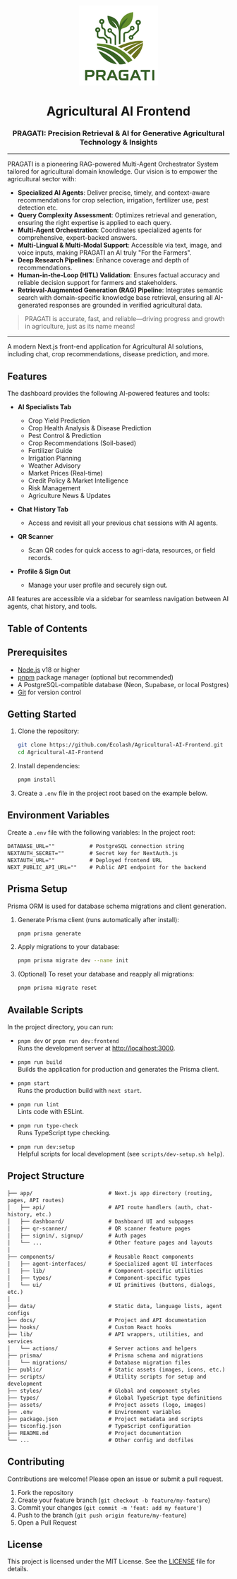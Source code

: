 <div align="center">
  <img src="assets/logo.png" alt="PRAGATI Logo" width="180" height="180" />
  
  <h1>Agricultural AI Frontend</h1>
  <h3>PRAGATI: Precision Retrieval & AI for Generative Agricultural Technology & Insights</h3>
</div>

---

PRAGATI is a pioneering RAG-powered Multi-Agent Orchestrator System tailored for agricultural domain knowledge. Our vision is to empower the agricultural sector with:

- **Specialized AI Agents**: Deliver precise, timely, and context-aware recommendations for crop selection, irrigation, fertilizer use, pest detection etc.
- **Query Complexity Assessment**: Optimizes retrieval and generation, ensuring the right expertise is applied to each query.
- **Multi-Agent Orchestration**: Coordinates specialized agents for comprehensive, expert-backed answers.
- **Multi-Lingual & Multi-Modal Support**: Accessible via text, image, and voice inputs, making PRAGATI an AI truly "For the Farmers".
- **Deep Research Pipelines**: Enhance coverage and depth of recommendations.
- **Human-in-the-Loop (HITL) Validation**: Ensures factual accuracy and reliable decision support for farmers and stakeholders.
- **Retrieval-Augmented Generation (RAG) Pipeline**: Integrates semantic search with domain-specific knowledge base retrieval, ensuring all AI-generated responses are grounded in verified agricultural data.

> PRAGATI is accurate, fast, and reliable—driving progress and growth in agriculture, just as its name means!

---

A modern Next.js front-end application for Agricultural AI solutions, including chat, crop recommendations, disease prediction, and more.


## Features

The dashboard provides the following AI-powered features and tools:

- **AI Specialists Tab**
  - Crop Yield Prediction
  - Crop Health Analysis & Disease Prediction
  - Pest Control & Prediction
  - Crop Recommendations (Soil-based)
  - Fertilizer Guide
  - Irrigation Planning
  - Weather Advisory
  - Market Prices (Real-time)
  - Credit Policy & Market Intelligence
  - Risk Management
  - Agriculture News & Updates

- **Chat History Tab**
  - Access and revisit all your previous chat sessions with AI agents.

- **QR Scanner**
  - Scan QR codes for quick access to agri-data, resources, or field records.

- **Profile & Sign Out**
  - Manage your user profile and securely sign out.

All features are accessible via a sidebar for seamless navigation between AI agents, chat history, and tools.

## Table of Contents

## Prerequisites
- [Node.js](https://nodejs.org/) v18 or higher
- [pnpm](https://pnpm.io/) package manager (optional but recommended)
- A PostgreSQL-compatible database (Neon, Supabase, or local Postgres)
- [Git](https://git-scm.com/) for version control

## Getting Started
1. Clone the repository:
   ```bash
   git clone https://github.com/Ecolash/Agricultural-AI-Frontend.git
   cd Agricultural-AI-Frontend
   ```

2. Install dependencies:
   ```bash
   pnpm install
   ```

3. Create a `.env` file in the project root based on the example below.

## Environment Variables
Create a `.env` file with the following variables:
In the project root:

```env
DATABASE_URL=""           # PostgreSQL connection string
NEXTAUTH_SECRET=""        # Secret key for NextAuth.js
NEXTAUTH_URL=""           # Deployed frontend URL
NEXT_PUBLIC_API_URL=""    # Public API endpoint for the backend
```

## Prisma Setup
Prisma ORM is used for database schema migrations and client generation.

1. Generate Prisma client (runs automatically after install):
   ```bash
   pnpm prisma generate
   ```

2. Apply migrations to your database:
   ```bash
   pnpm prisma migrate dev --name init
   ```

3. (Optional) To reset your database and reapply all migrations:
   ```bash
   pnpm prisma migrate reset
   ```

## Available Scripts
In the project directory, you can run:

- `pnpm dev` or `pnpm run dev:frontend`  
  Runs the development server at [http://localhost:3000](http://localhost:3000).

- `pnpm run build`  
  Builds the application for production and generates the Prisma client.

- `pnpm start`  
  Runs the production build with `next start`.

- `pnpm run lint`  
  Lints code with ESLint.

- `pnpm run type-check`  
  Runs TypeScript type checking.

- `pnpm run dev:setup`  
  Helpful scripts for local development (see `scripts/dev-setup.sh help`).

## Project Structure
```
├── app/                        # Next.js app directory (routing, pages, API routes)
│   ├── api/                    # API route handlers (auth, chat-history, etc.)
│   ├── dashboard/              # Dashboard UI and subpages
│   ├── qr-scanner/             # QR scanner feature pages
│   ├── signin/, signup/        # Auth pages
│   └── ...                     # Other feature pages and layouts
│
├── components/                 # Reusable React components
│   ├── agent-interfaces/       # Specialized agent UI interfaces
│   ├── lib/                    # Component-specific utilities
│   ├── types/                  # Component-specific types
│   └── ui/                     # UI primitives (buttons, dialogs, etc.)
│
├── data/                       # Static data, language lists, agent configs
├── docs/                       # Project and API documentation
├── hooks/                      # Custom React hooks
├── lib/                        # API wrappers, utilities, and services
│   └── actions/                # Server actions and helpers
├── prisma/                     # Prisma schema and migrations
│   └── migrations/             # Database migration files
├── public/                     # Static assets (images, icons, etc.)
├── scripts/                    # Utility scripts for setup and development
├── styles/                     # Global and component styles
├── types/                      # Global TypeScript type definitions
├── assets/                     # Project assets (logo, images)
├── .env                        # Environment variables
├── package.json                # Project metadata and scripts
├── tsconfig.json               # TypeScript configuration
├── README.md                   # Project documentation
└── ...                         # Other config and dotfiles
```

## Contributing
Contributions are welcome! Please open an issue or submit a pull request.

1. Fork the repository
2. Create your feature branch (`git checkout -b feature/my-feature`)
3. Commit your changes (`git commit -m 'feat: add my feature'`)
4. Push to the branch (`git push origin feature/my-feature`)
5. Open a Pull Request

## License
This project is licensed under the MIT License. See the [LICENSE](LICENSE) file for details.
